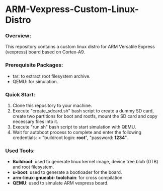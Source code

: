 # ARM-Vexpress-Custom-Linux-Distro
### Overview:
This repository contains a custom linux distro for ARM Versatile Express (vexpress) board based on Cortex-A9.

### Prerequisite Packages:
* tar: to extract root filesystem archive.
* QEMU: for simulation.

### Quick Start:
1. Clone this repository to your machine.
2. Execute "create_sdcard.sh" bash script to create a dummy SD card, create two partitions for boot and rootfs, mount the SD card and copy necessary files into it.
3. Execute "run.sh" bash script to start simulation with QEMU.
4. Wait for autoboot process to complete and enter the following credentials: > "buildroot login: **root**", "password: **1234**".

### Used Tools:
* **Buildroot**: used to generate linux kernel image, device tree blob (DTB) and root filesystem.
* **u-boot**: used to generate a bootloader for the board.
* **arm-linux-gnueabi- toolchain**: for cross compilation.
* **QEMU**: used to simulate ARM vexpress board.
